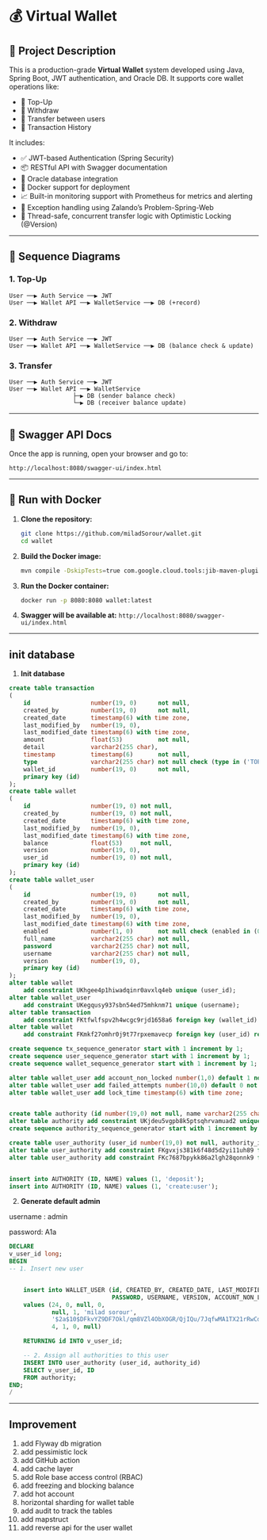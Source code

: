 
# 💰 Virtual Wallet

## 📘 Project Description

This is a production-grade **Virtual Wallet** system developed using Java, Spring Boot, JWT authentication, and Oracle DB. It supports core wallet operations like:

- 🔼 Top-Up
- 🔽 Withdraw
- 🔁 Transfer between users
- 📜 Transaction History

It includes:

- ✅ JWT-based Authentication (Spring Security)
- 📦 RESTful API with Swagger documentation
- 🐘 Oracle database integration
- 🐳 Docker support for deployment
- 📈 Built-in monitoring support with Prometheus for metrics and alerting
- 📂 Exception handling using Zalando’s Problem-Spring-Web
- 🧵 Thread-safe, concurrent transfer logic with Optimistic Locking (@Version)

---

## 🔄 Sequence Diagrams

### 1. Top-Up

```plaintext
User ──▶ Auth Service ──▶ JWT
User ──▶ Wallet API ──▶ WalletService ──▶ DB (+record)
```

### 2. Withdraw

```plaintext
User ──▶ Auth Service ──▶ JWT
User ──▶ Wallet API ──▶ WalletService ──▶ DB (balance check & update)
```

### 3. Transfer

```plaintext
User ──▶ Auth Service ──▶ JWT
User ──▶ Wallet API ──▶ WalletService
                  ├─▶ DB (sender balance check)
                  └─▶ DB (receiver balance update)
```

---

## 🧪 Swagger API Docs

Once the app is running, open your browser and go to:

```
http://localhost:8080/swagger-ui/index.html
```

---

## 🐳 Run with Docker

1. **Clone the repository:**
   ```bash
   git clone https://github.com/miladSorour/wallet.git
   cd wallet
   ```

2. **Build the Docker image:**
   ```bash
   mvn compile -DskipTests=true com.google.cloud.tools:jib-maven-plugin:3.2.1:dockerBuild
   ```

3. **Run the Docker container:**
   ```bash
   docker run -p 8080:8080 wallet:latest
   ```

4. **Swagger will be available at:**
   ```http://localhost:8080/swagger-ui/index.html```

---
## init database
1. **Init database**
``` sql
create table transaction
(
    id                 number(19, 0)      not null,
    created_by         number(19, 0)      not null,
    created_date       timestamp(6) with time zone,
    last_modified_by   number(19, 0),
    last_modified_date timestamp(6) with time zone,
    amount             float(53)          not null,
    detail             varchar2(255 char),
    timestamp          timestamp(6)       not null,
    type               varchar2(255 char) not null check (type in ('TOPUP', 'WITHDRAW', 'TRANSFER')),
    wallet_id          number(19, 0)      not null,
    primary key (id)
);
create table wallet
(
    id                 number(19, 0) not null,
    created_by         number(19, 0) not null,
    created_date       timestamp(6) with time zone,
    last_modified_by   number(19, 0),
    last_modified_date timestamp(6) with time zone,
    balance            float(53)     not null,
    version            number(19, 0),
    user_id            number(19, 0) not null,
    primary key (id)
);
create table wallet_user
(
    id                 number(19, 0)      not null,
    created_by         number(19, 0)      not null,
    created_date       timestamp(6) with time zone,
    last_modified_by   number(19, 0),
    last_modified_date timestamp(6) with time zone,
    enabled            number(1, 0)       not null check (enabled in (0, 1)),
    full_name          varchar2(255 char) not null,
    password           varchar2(255 char) not null,
    username           varchar2(255 char) not null,
    version            number(19, 0),
    primary key (id)
);
alter table wallet
    add constraint UKhgee4p1hiwadqinr0avxlq4eb unique (user_id);
alter table wallet_user
    add constraint UKegqusy937sbn54ed75mhknm71 unique (username);
alter table transaction
    add constraint FKtfwlfspv2h4wcgc9rjd1658a6 foreign key (wallet_id) references wallet;
alter table wallet
    add constraint FKmkf27omhr0j9t77rpxemavecp foreign key (user_id) references wallet_user;

create sequence tx_sequence_generator start with 1 increment by 1;
create sequence user_sequence_generator start with 1 increment by 1;
create sequence wallet_sequence_generator start with 1 increment by 1;

alter table wallet_user add account_non_locked number(1,0) default 1 not null check (account_non_locked in (0,1));
alter table wallet_user add failed_attempts number(10,0) default 0 not null;
alter table wallet_user add lock_time timestamp(6) with time zone;


create table authority (id number(19,0) not null, name varchar2(255 char) not null, primary key (id));
alter table authority add constraint UKjdeu5vgpb8k5ptsqhrvamuad2 unique (name);
create sequence authority_sequence_generator start with 1 increment by 1;

create table user_authority (user_id number(19,0) not null, authority_id number(19,0) not null, primary key (user_id, authority_id));
alter table user_authority add constraint FKgvxjs381k6f48d5d2yi11uh89 foreign key (authority_id) references authority;
alter table user_authority add constraint FKc7687bpykk86a2lgh28qonnk9 foreign key (user_id) references wallet_user;


insert into AUTHORITY (ID, NAME) values (1, 'deposit');
insert into AUTHORITY (ID, NAME) values (1, 'create:user');

``` 
2. **Generate default admin**

username : admin

password: A1a
``` sql
DECLARE
v_user_id long;
BEGIN
-- 1. Insert new user


    insert into WALLET_USER (id, CREATED_BY, CREATED_DATE, LAST_MODIFIED_BY, LAST_MODIFIED_DATE, ENABLED, FULL_NAME,
                             PASSWORD, USERNAME, VERSION, ACCOUNT_NON_LOCKED, FAILED_ATTEMPTS, LOCK_TIME)
    values (24, 0, null, 0,
            null, 1, 'milad sorour',
            '$2a$10$DFkvYZ9DF7Okl/qm8VZl4ObXOGR/QjIQu/7JqfwMA1TX21rRwCdcu', 'admin',
            4, 1, 0, null)

    RETURNING id INTO v_user_id;

    -- 2. Assign all authorities to this user
    INSERT INTO user_authority (user_id, authority_id)
    SELECT v_user_id, ID
    FROM authority;
END;
/
```

---
## Improvement

1. add Flyway db migration
2. add pessimistic lock
3. add GitHub action 
4. add cache layer 
5. add Role base access control (RBAC)
6. add freezing and blocking balance  
7. add hot account
8. horizontal sharding for wallet table
9. add audit to track the tables
10. add mapstruct
11. add reverse api for the user wallet
